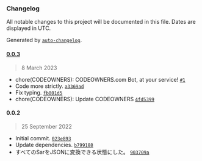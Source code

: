 ### Changelog

All notable changes to this project will be documented in this file. Dates are displayed in UTC.

Generated by [`auto-changelog`](https://github.com/CookPete/auto-changelog).

#### [0.0.3](https://github.com/logue/symbol-art-parser/compare/0.0.2...0.0.3)

> 8 March 2023

- chore(CODEOWNERS): CODEOWNERS.com Bot, at your service! [`#1`](https://github.com/logue/symbol-art-parser/pull/1)
- Code more strictly. [`a3369ad`](https://github.com/logue/symbol-art-parser/commit/a3369adf7e2b84cf4a17c886f74e63586afe18b6)
- Fix typing. [`fb801d5`](https://github.com/logue/symbol-art-parser/commit/fb801d5ae3f86b867cdc7909d1c38e967b760849)
- chore(CODEOWNERS): Update CODEOWNERS [`4fd5399`](https://github.com/logue/symbol-art-parser/commit/4fd539966321197296e05bb9dda6a762b0641ecf)

#### 0.0.2

> 25 September 2022

- Initial commit. [`023e893`](https://github.com/logue/symbol-art-parser/commit/023e893937751bc46fccc3f3f1818bfa6aff8e73)
- Update dependencies. [`b799188`](https://github.com/logue/symbol-art-parser/commit/b7991884ce1bcf6b1ef2615a6b2000daa116140e)
- すべてのSarをJSONに変換できる状態にした。 [`903709a`](https://github.com/logue/symbol-art-parser/commit/903709a3db09e356ca122efa5e2295607709d09d)
